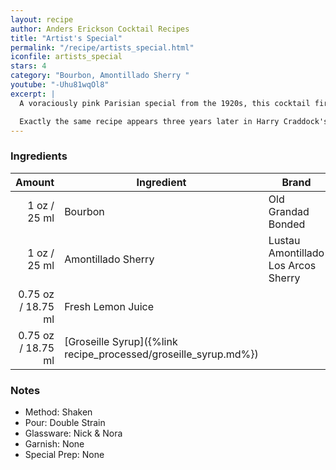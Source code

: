 ```yaml
---
layout: recipe
author: Anders Erickson Cocktail Recipes
title: "Artist's Special"
permalink: "/recipe/artists_special.html"
iconfile: artists_special
stars: 4
category: "Bourbon, Amontillado Sherry "
youtube: "-Uhu81wqOl8"
excerpt: |
  A voraciously pink Parisian special from the 1920s, this cocktail first appears in print in Harry MacElhone's 1927 <em>Barflies and Cocktails</em>.<br/><br/>

  Exactly the same recipe appears three years later in Harry Craddock's 1930 <em>The Savoy Cocktail Book</em>.
---
```


### Ingredients

|  Amount | Ingredient                                            | Brand                               |
| ------: | ----------------------------------------------------- | ----------------------------------- |
|    1 oz / 25 ml | Bourbon                                               | Old Grandad Bonded                  |
|    1 oz / 25 ml | Amontillado Sherry                                    | Lustau Amontillado Los Arcos Sherry |
| 0.75 oz / 18.75 ml | Fresh Lemon Juice                                     |
| 0.75 oz / 18.75 ml | [Groseille Syrup]({%link recipe_processed/groseille_syrup.md%}) |

### Notes

- Method: Shaken
- Pour: Double Strain
- Glassware: Nick & Nora
- Garnish: None
- Special Prep: None
